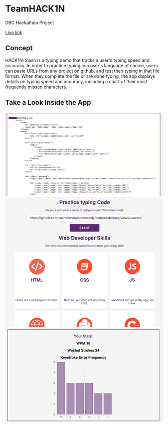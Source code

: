 # TeamHACK1N
DBC Hackathon Project

[Live link][live]

[live]: http://hack1n-slash.herokuapp.com/

## Concept

HACK1N-Slash is a typing demo that tracks a user's typing speed and accuracy.  In order to practice typing in a user's language of choice, users can paste URLs from any project on github, and test their typing in that file format.  When they complete the file or are done typing, the app displays details on typing speed and accuracy, including a chart of their most frequently missed characters.

## Take a Look Inside the App

![](public/demo.gif)
![](public/splash.png)
![](public/chart.png)
